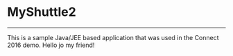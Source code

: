 # MyShuttle2
-------------

This is a sample Java/JEE based application that was used in the Connect 2016 demo. 
Hello jo my friend!
